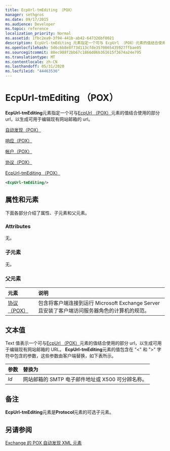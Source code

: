 ```yaml
---
title: EcpUrl-tmEditing （POX）
manager: sethgros
ms.date: 09/17/2015
ms.audience: Developer
ms.topic: reference
localization_priority: Normal
ms.assetid: 1fbc2ea9-3f94-441b-ab42-647326bf0021
description: EcpUrl-tmEditing 元素指定一个可与 EcpUrl （POX）元素的值结合使用的部分 URL，以生成可用于编辑现有网站邮箱的 URL。
ms.openlocfilehash: 5d6c6b8e8f73d113cfde3570065435927ffbae05
ms.sourcegitcommit: 88ec988f2bb67c1866d06b361615f3674a24e795
ms.translationtype: MT
ms.contentlocale: zh-CN
ms.lasthandoff: 05/31/2020
ms.locfileid: "44463536"
---
```

# <a name="ecpurl-tmediting-pox"></a>EcpUrl-tmEditing （POX）

**EcpUrl-tmEditing**元素指定一个可与[EcpUrl （POX）](ecpurl-pox.md)元素的值结合使用的部分 url，以生成可用于编辑现有网站邮箱的 url。 
  
[自动发现（POX）](autodiscover-pox.md)
  
[响应（POX）](response-pox.md)
  
[帐户（POX）](account-pox.md)
  
[协议（POX）](protocol-pox.md)
  
[EcpUrl-tmEditing （POX）](ecpurl-tmediting-pox.md)
  
```XML
<EcpUrl-tmEditing/>
```

## <a name="attributes-and-elements"></a>属性和元素

下面各部分介绍了属性、子元素和父元素。
  
### <a name="attributes"></a>Attributes

无。
  
### <a name="child-elements"></a>子元素

无。
  
### <a name="parent-elements"></a>父元素

|**元素**|**说明**|
|:-----|:-----|
|[协议（POX）](protocol-pox.md) <br/> |包含将客户端连接到运行 Microsoft Exchange Server 且安装了客户端访问服务器角色的计算机的规范。  <br/> |
   
## <a name="text-value"></a>文本值

Text 值表示一个可与[EcpUrl （POX）](ecpurl-pox.md)元素的值结合使用的部分 url，以生成可用于编辑现有网站邮箱的 URL。 **EcpUrl-tmEditing**元素的值包含在 "<" 和 ">" 字符中包含的参数，这些参数由客户端替换，如下表所示。 
  
|**参数**|**替换为**|
|:-----|:-----|
| _Id_ <br/> |网站邮箱的 SMTP 电子邮件地址或 X500 可分辨名称。  <br/> |
   
## <a name="remarks"></a>备注

**EcpUrl-tmEditing**元素是**Protocol**元素的可选子元素。 
  
## <a name="see-also"></a>另请参阅



[Exchange 的 POX 自动发现 XML 元素](pox-autodiscover-xml-elements-for-exchange.md)

